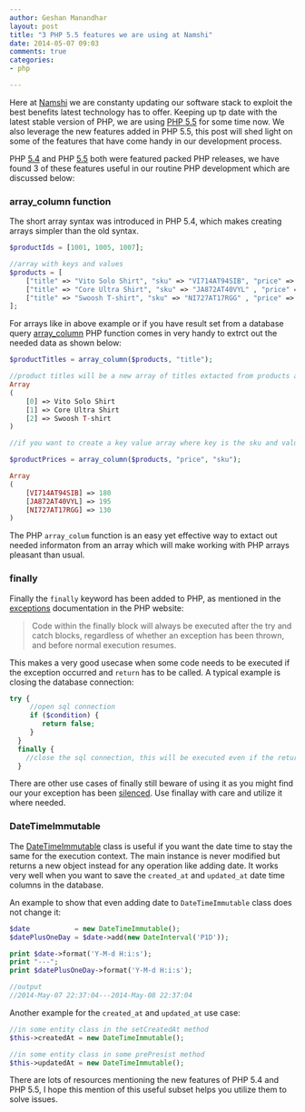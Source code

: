 ```yaml
---
author: Geshan Manandhar
layout: post
title: "3 PHP 5.5 features we are using at Namshi"
date: 2014-05-07 09:03
comments: true
categories:
- php

---
```


Here at  [Namshi](http://www.namshi.com) we are constanty updating our software stack to exploit the best benefits latest technology has to offer. Keeping up tp date with the latest stable version of PHP, we are using [PHP 5.5](http://php.net/releases/5_5_0.php) for some time now. We also leverage the new features added in PHP 5.5, this post will shed light on some of the features that have come handy in our development process.

PHP [5.4](https://php.net/manual/en/migration54.new-features.php) and PHP [5.5](https://php.net/manual/en/migration55.new-features.php) both were featured packed PHP releases, we have found 3 of these features useful in our routine PHP development which are discussed below:

<!-- more -->

### array_column function

The short array syntax was introduced in PHP 5.4, which makes creating arrays simpler than the old syntax.

```php
$productIds = [1001, 1005, 1007];

//array with keys and values
$products = [
    ["title" => "Vito Solo Shirt", "sku" => "VI714AT94SIB", "price" => 180.00],
    ["title" => "Core Ultra Shirt", "sku" => "JA872AT40VYL" , "price" => 195.00],
    ["title" => "Swoosh T-shirt", "sku" => "NI727AT17RGG" , "price" => 130.00]
];

```
For arrays like in above example or if you have result set from a database query [array_column](http://www.php.net/manual/en/function.array-column.php) PHP function comes in very handy to extrct out the needed data as shown below:

```php
$productTitles = array_column($products, "title");

//product titles will be a new array of titles extacted from products array in above example code
Array
(
    [0] => Vito Solo Shirt
    [1] => Core Ultra Shirt
    [2] => Swoosh T-shirt
)

//if you want to create a key value array where key is the sku and value is the price, it can be done by following call

$productPrices = array_column($products, "price", "sku");

Array
(
    [VI714AT94SIB] => 180
    [JA872AT40VYL] => 195
    [NI727AT17RGG] => 130
)

```
The PHP `array_colum` function is an easy yet effective way to extact out needed informaton from an array which will make working with PHP arrays pleasant than usual. 

### finally

Finally the `finally` keyword has been added to PHP, as mentioned in the [exceptions](http://www.php.net/manual/en/language.exceptions.php) documentation in the PHP website: 
>Code within the finally block will always be executed after the try and catch blocks, regardless of whether an exception has been thrown, and before normal execution resumes.

This makes a very good usecase when some code needs to be executed if the exception occurred and `return` has to be called. A typical example is closing the database connection:

```php
try {
     //open sql connection 
     if ($condition) { 
        return false;
     }
  }
  finally {
    //close the sql connection, this will be executed even if the return is called.
  }
```

There are other use cases of finally still beware of using it as you might find our your exception has been [silenced](http://www.php.net/manual/en/language.exceptions.php#114207). Use finallay with care and utilize it where needed.

### DateTimeImmutable

The [DateTimeImmutable](http://www.php.net/manual/en/class.datetimeimmutable.php) class is useful if you want the date time to stay the same for the execution context. The main instance is never modified but returns a new object instead for any operation like adding date. It works very well when you want to save the `created_at` and `updated_at` date time columns in the database.

An example to show that even adding date to `DateTimeImmutable` class does not change it:

```php
$date           = new DateTimeImmutable();
$datePlusOneDay = $date->add(new DateInterval('P1D'));

print $date->format('Y-M-d H:i:s');
print "---";
print $datePlusOneDay->format('Y-M-d H:i:s');

//output
//2014-May-07 22:37:04---2014-May-08 22:37:04
```

Another example for the `created_at` and `updated_at` use case:

```php
//in some entity class in the setCreatedAt method
$this->createdAt = new DateTimeImmutable();

//in some entity class in some prePresist method
$this->updatedAt = new DateTimeImmutable();
```

There are lots of resources mentioning the new features of PHP 5.4 and PHP 5.5, I hope this mention of this useful subset helps you utilize them to solve issues.
